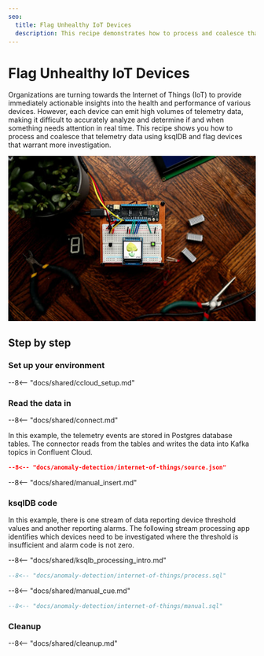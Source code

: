 ```yaml
---
seo:
  title: Flag Unhealthy IoT Devices 
  description: This recipe demonstrates how to process and coalesce that telemetry data using ksqlDB and flag devices that warrant more investigation.
---
```


# Flag Unhealthy IoT Devices 

Organizations are turning towards the Internet of Things (IoT) to provide immediately actionable insights into the health and performance of various devices. However, each device can emit high volumes of telemetry data, making it difficult to accurately analyze and determine if and when something needs attention in real time. This recipe shows you how to process and coalesce that telemetry data using ksqlDB and flag devices that warrant more investigation.

![internet of things](../../img/iot.jpg)

## Step by step

### Set up your environment

--8<-- "docs/shared/ccloud_setup.md"

### Read the data in

--8<-- "docs/shared/connect.md"

In this example, the telemetry events are stored in Postgres database tables. The connector reads from the tables and writes the data into Kafka topics in Confluent Cloud.

```json
--8<-- "docs/anomaly-detection/internet-of-things/source.json"
```

--8<-- "docs/shared/manual_insert.md"

### ksqlDB code

In this example, there is one stream of data reporting device threshold values and another reporting alarms.
The following stream processing app identifies which devices need to be investigated where the threshold is insufficient and alarm code is not zero.

--8<-- "docs/shared/ksqlb_processing_intro.md"

```sql
--8<-- "docs/anomaly-detection/internet-of-things/process.sql"
```

--8<-- "docs/shared/manual_cue.md"

```sql
--8<-- "docs/anomaly-detection/internet-of-things/manual.sql"
```

### Cleanup

--8<-- "docs/shared/cleanup.md"

